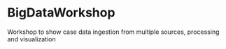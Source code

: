 # BigDataWorkshop
Workshop to show case data ingestion from multiple sources, processing and visualization
